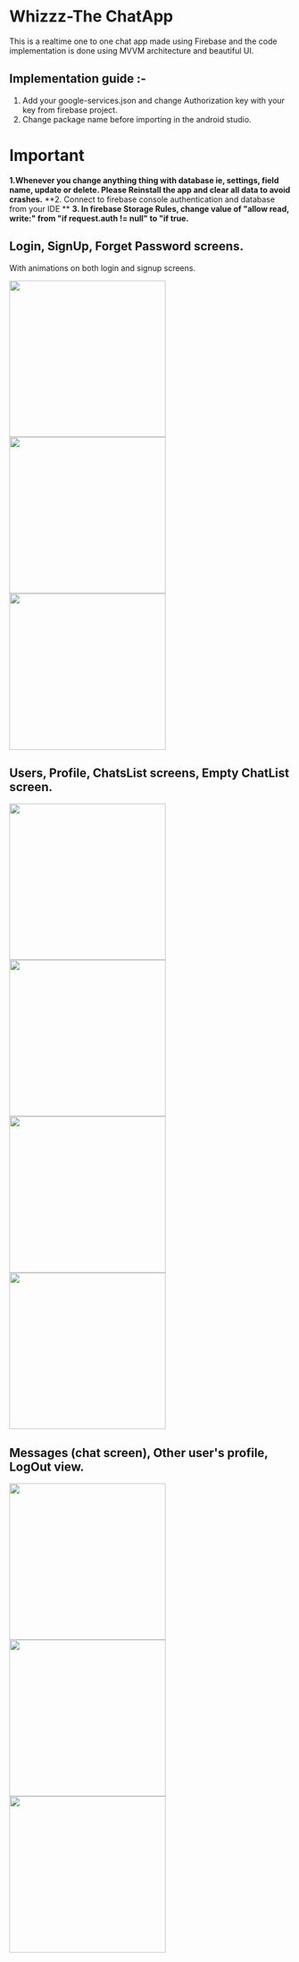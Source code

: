 # Whizzz-The ChatApp
 
 This is a realtime one to one chat app made using Firebase and the code implementation is done using MVVM architecture and beautiful UI.
 
 
  ## Implementation guide :-
 
 1. Add your google-services.json and change Authorization key with your key from firebase project.
 2. Change package name before importing in the android studio.
 
 # Important 
 **1.Whenever you change anything thing with database ie, settings, field name, update or delete. Please Reinstall the app and clear all data to avoid crashes.**
 **2. Connect to firebase console authentication and database from your IDE **
 **3. In firebase Storage Rules, change value of "allow read, write:" from "if request.auth != null" to "if true.**
 
 ## Login, SignUp, Forget Password screens.
 
 With animations on both login and signup screens.
 
 <img src="https://user-images.githubusercontent.com/39986507/85724950-4d284300-b712-11ea-87ec-827502c4b5ee.png" width="280">   <img src="https://user-images.githubusercontent.com/39986507/85724953-4dc0d980-b712-11ea-86cf-9ed6c281f05f.png" width="280"> <img src="https://user-images.githubusercontent.com/39986507/85724942-4bf71600-b712-11ea-804a-85a99bd5fc56.png" width="280">
 
 ## Users, Profile, ChatsList screens, Empty ChatList screen.
 
 <img src="https://user-images.githubusercontent.com/39986507/85725789-156dcb00-b713-11ea-8b30-0e224b481580.png" width="280"> <img src="https://user-images.githubusercontent.com/39986507/85725791-16066180-b713-11ea-92e2-84611c049f82.png" width="280"> <img src="https://user-images.githubusercontent.com/39986507/85725787-143c9e00-b713-11ea-97e9-2b6b5417d734.png" width="280"> <img src="https://user-images.githubusercontent.com/39986507/85730276-291b3080-b717-11ea-9f38-7073c5817ccf.jpg" width="280">
 
 ## Messages (chat screen), Other user's profile, LogOut view.
 
 <img src="https://user-images.githubusercontent.com/39986507/85725801-17378e80-b713-11ea-8d18-c79e6b0aa277.png" width="280">   <img src="https://user-images.githubusercontent.com/39986507/85725794-16066180-b713-11ea-828c-92e350b54879.png" width="280"> <img src="https://user-images.githubusercontent.com/39986507/85725798-169ef800-b713-11ea-9f7c-523cecf91239.png" width="280">
 

 
 
 
